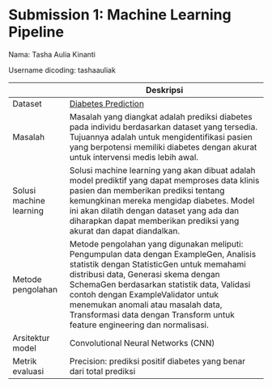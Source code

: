 # Submission 1: Machine Learning Pipeline
Nama: Tasha Aulia Kinanti

Username dicoding: tashaauliak

| | Deskripsi |
| ----------- | ----------- |
| Dataset | [Diabetes Prediction]([(https://www.kaggle.com/datasets/iammustafatz/diabetes-prediction-dataset)]) |
| Masalah | Masalah yang diangkat adalah prediksi diabetes pada individu berdasarkan dataset yang tersedia. Tujuannya adalah untuk mengidentifikasi pasien yang berpotensi memiliki diabetes dengan akurat untuk intervensi medis lebih awal. |
| Solusi machine learning | Solusi machine learning yang akan dibuat adalah model prediktif yang dapat memproses data klinis pasien dan memberikan prediksi tentang kemungkinan mereka mengidap diabetes. Model ini akan dilatih dengan dataset yang ada dan diharapkan dapat memberikan prediksi yang akurat dan dapat diandalkan. |
| Metode pengolahan | Metode pengolahan yang digunakan meliputi: Pengumpulan data dengan ExampleGen, Analisis statistik dengan StatisticGen untuk memahami distribusi data, Generasi skema dengan SchemaGen berdasarkan statistik data, Validasi contoh dengan ExampleValidator untuk menemukan anomali atau masalah data, Transformasi data dengan Transform untuk feature engineering dan normalisasi. |
| Arsitektur model | Convolutional Neural Networks (CNN) |
| Metrik evaluasi | Precision: prediksi positif diabetes yang benar dari total prediksi |
